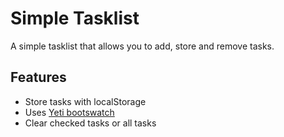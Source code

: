 # Simple Tasklist
A simple tasklist that allows you to add, store and remove tasks.

## Features
* Store tasks with localStorage
* Uses [Yeti bootswatch](https://bootswatch.com/yeti/)
* Clear checked tasks or all tasks
